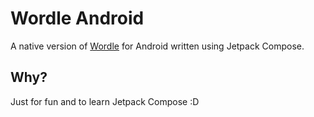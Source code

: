 # Wordle Android

A native version of [Wordle](https://www.nytimes.com/games/wordle/index.html) for Android written
using Jetpack Compose.

## Why?

Just for fun and to learn Jetpack Compose :D
